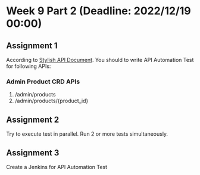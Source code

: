 # Week 9 Part 2 (Deadline: 2022/12/19 00:00)

## Assignment 1
According to [Stylish API Document](https://app.swaggerhub.com/apis-docs/YINGNTY/Stylish/1.0.0). You should to write API Automation Test for following APIs:  


### Admin Product CRD APIs 
1.  /admin/products
2.  /admin/products/{product_id}

## Assignment 2
Try to execute test in parallel. Run 2 or more tests simultaneously.

## Assignment 3
Create a Jenkins for API Automation Test